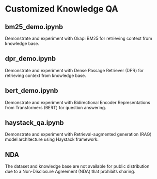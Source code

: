 # Customized Knowledge QA

## bm25_demo.ipynb

Demonstrate and experiment with Okapi BM25 for retrieving context from knowledge base.

## dpr_demo.ipynb

Demonstrate and experiment with Dense Passage Retriever (DPR) for retrieving context from knowledge base.

## bert_demo.ipynb

Demonstrate and experiment with Bidirectional Encoder Representations from Transformers (BERT) for question answering.

## haystack_qa.ipynb

Demonstrate and experiment with Retrieval-augmented generation (RAG) model architecture using Haystack framework.

## NDA

The dataset and knowledge base are not available for public distribution due to a Non-Disclosure Agreement (NDA) that prohibits sharing.
